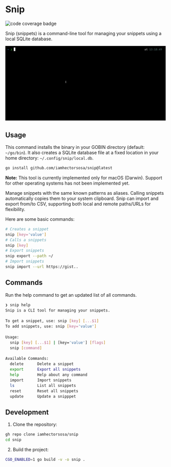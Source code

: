 # Snip

![code coverage badge](https://github.com/iamhectorsosa/snip/actions/workflows/ci.yml/badge.svg)

Snip (snippets) is a command-line tool for managing your snippets using a local SQLite database.

![demo](./demo.gif)

## Usage

This command installs the binary in your GOBIN directory (default: `~/go/bin`). It also creates a SQLite database file at a fixed location in your home directory: `~/.config/snip/local.db`.

```bash
go install github.com/iamhectorsosa/snip@latest
```

**Note:** This tool is currently implemented only for macOS (Darwin). Support for other operating systems has not been implemented yet.

Manage snippets with the same known patterns as aliases. Calling snippets automatically copies them to your system clipboard. Snip can import and export from/to CSV, supporting both local and remote paths/URLs for flexibility.

Here are some basic commands:

```bash
# Creates a snippet
snip [key='value']
# Calls a snippets
snip [key]
# Export snippets
snip export --path ~/
# Import snippets
snip import --url https://gist..
```

## Commands

Run the help command to get an updated list of all commands.

```bash
❯ snip help
Snip is a CLI tool for managing your snippets.

To get a snippet, use: snip [key] [...$1]
To add snippets, use: snip [key='value']

Usage:
  snip [key] [...$1] | [key='value'] [flags]
  snip [command]

Available Commands:
  delete      Delete a snippet
  export      Export all snippets
  help        Help about any command
  import      Import snippets
  ls          List all snippets
  reset       Reset all snippets
  update      Update a snipppet
```

## Development

1. Clone the repository:

```bash
gh repo clone iamhectorsosa/snip
cd snip
```

2. Build the project:

```bash
CGO_ENABLED=1 go build -v -o snip .
```
